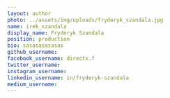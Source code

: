 ```yaml
---
layout: author
photo: ../assets/img/uploads/fryderyk_szandala.jpg
name: irek_szandala
display_name: Fryderyk Szandala 
position: production
bio: sasasasasasas
github_username: 
facebook_username: directx.f
twitter_username:  
instagram_username:  
linkedin_username: in/fryderyk-szandala
medium_username: 
---
```

